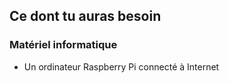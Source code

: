 ## Ce dont tu auras besoin

### Matériel informatique

- Un ordinateur Raspberry Pi connecté à Internet
